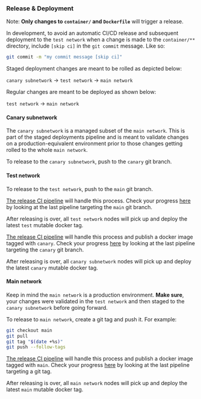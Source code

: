 ### Release & Deployment

Note: **Only changes to `container/` and `Dockerfile`** will trigger a release.

In development, to avoid an automatic CI/CD release and subsequent deployment to the `test network` when a change is made to the `container/**` directory, include `[skip ci]` in the `git commit` message. Like so:

```bash
git commit -m "my commit message [skip ci]"
```

Staged deployment changes are meant to be rolled as depicted below:

`canary subnetwork` -> `test network` -> `main network`

Regular changes are meant to be deployed as shown below:

`test network` -> `main network`

#### Canary subnetwork

The `canary subnetwork` is a managed subset of the `main network`. This is part of the staged deployments pipeline and is meant to validate changes on a production-equivalent environment prior to those changes getting rolled to the whole `main network`.

To release to the `canary subnetwork`, push to the `canary` git branch.

#### Test network

To release to the `test network`, push to the `main` git branch.

[The release CI pipeline](.github/workflows/release.yml) will handle this process. Check your progress [here](https://github.com/filecoin-saturn/L1-node/actions/workflows/release.yml) by looking at the last pipeline targeting the `main` git branch.

After releasing is over, all `test network` nodes will pick up and deploy the latest `test` mutable docker tag.

[The release CI pipeline](.github/workflows/release.yml) will handle this process and publish a docker image tagged with `canary`. Check your progress [here](https://github.com/filecoin-saturn/L1-node/actions/workflows/release.yml) by looking at the last pipeline targeting the `canary` git branch.

After releasing is over, all `canary subnetwork` nodes will pick up and deploy the latest `canary` mutable docker tag.

#### Main network

Keep in mind the `main network` is a production environment. **Make sure**, your changes were validated in the `test network` and then staged to the `canary subnetwork` before going forward.

To release to `main network`, create a git tag and push it. For example:

```bash
git checkout main
git pull
git tag "$(date +%s)"
git push --follow-tags
```

[The release CI pipeline](https://github.com/filecoin-saturn/L1-node/blob/main/.github/workflows/release.yml) will handle this process and publish a docker image tagged with `main`. Check your progress [here](https://github.com/filecoin-saturn/L1-node/actions/workflows/release.yml) by looking at the last pipeline targeting a git tag.

After releasing is over, all `main network` nodes will pick up and deploy the latest `main` mutable docker tag.
